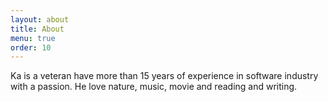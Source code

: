 ```yaml
---
layout: about
title: About
menu: true
order: 10
---
```


Ka is a veteran have more than 15 years of experience in software industry with a passion. He love nature, music, movie and reading and writing.
